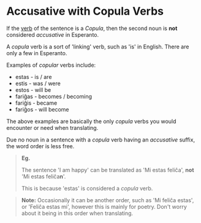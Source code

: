 # Accusative with Copula Verbs

If the [verb](./verbs.md) of the sentence is a _Copula_, then the second noun is **not** considered _accusative_ in Esperanto.

A _copula_ verb is a sort of 'linking' verb, such as 'is' in English. There are only a few in Esperanto.

Examples of _copular_ verbs include:

- estas - is / are
- estis - was / were
- estos - will be
- fariĝas - becomes / becoming
- fariĝis - became
- fariĝos - will become

The above examples are basically the only _copula_ verbs you would encounter or need when translating.

Due no noun in a sentence with a _copula_ verb having an _accusative_ suffix, the word order is less free.

> **Eg.**
>
> The sentence 'I am happy' can be translated as 'Mi estas feliĉa', **not** 'Mi estas feliĉa**n**'.
>
> This is because 'estas' is considered a _copula_ verb.

> **Note:** Occasionally it can be another order, such as 'Mi feliĉa estas', or 'Feliĉa estas mi', however this is mainly for poetry. Don't worry about it being in this order when translating.

